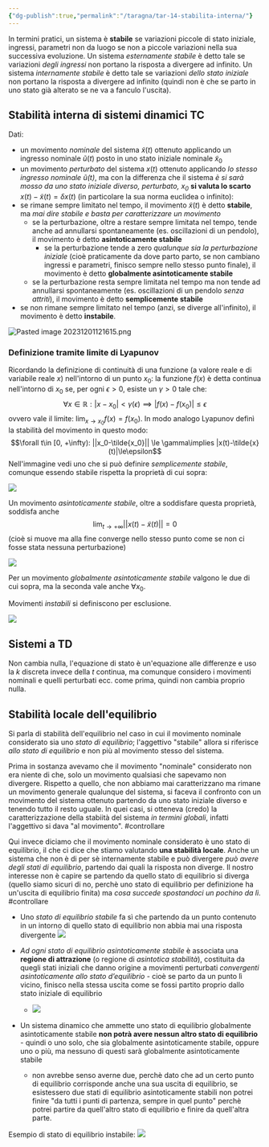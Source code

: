 ```yaml
---
{"dg-publish":true,"permalink":"/taragna/tar-14-stabilita-interna/"}
---
```


In termini pratici, un sistema è **stabile** se variazioni piccole di stato iniziale, ingressi, parametri non da luogo se non a piccole variazioni nella sua successiva evoluzione.
Un sistema *esternamente stabile* è detto tale se variazioni *degli ingressi* non portano la risposta a divergere ad infinito.
Un sistema *internamente stabile* è detto tale se variazioni *dello stato iniziale* non portano la risposta a divergere ad infinito (quindi non è che se parto in uno stato già alterato se ne va a fanculo l'uscita).

## Stabilità interna di sistemi dinamici TC
Dati:
- un movimento *nominale* del sistema $\tilde{x}(t)$ ottenuto applicando un ingresso nominale $\tilde{u}(t)$ posto in uno stato iniziale nominale $\tilde{x}_0$
- un movimento *perturbato* del sistema $x(t)$ ottenuto applicando *lo stesso ingresso nominale $\tilde{u}(t)$*, ma con la differenza che il sistema *è si sarà mosso da uno stato iniziale diverso, perturbato, $x_0$*
**si valuta lo scarto** $x(t)-\tilde{x}(t)=\delta x(t)$ (in particolare la sua norma euclidea o infinito):
- se rimane sempre limitato nel tempo, il movimento $\tilde{x}(t)$ è detto **stabile**, ma *mai dire stabile e basta per caratterizzare un movimento*
	- se la perturbazione, oltre a restare sempre limitata nel tempo, tende anche ad annullarsi spontaneamente (es. oscillazioni di un pendolo), il movimento è detto **asintoticamente stabile**
		- se la perturbazione tende a zero *qualunque sia la perturbazione iniziale* (cioè praticamente da dove parto parto, se non cambiano ingressi e parametri, finisco sempre nello stesso punto finale), il movimento è detto **globalmente asintoticamente stabile**
	- se la perturbazione resta sempre limitata nel tempo ma non tende ad annullarsi spontaneamente (es. oscillazioni di un pendolo *senza attriti*), il movimento è detto **semplicemente stabile**
- se non rimane sempre limitato nel tempo (anzi, se diverge all'infinito), il movimento è detto **instabile**.

![Pasted image 20231201121615.png](/img/user/img/Pasted%20image%2020231201121615.png)

### Definizione tramite limite di Lyapunov
Ricordando la definizione di continuità di una funzione (a valore reale e di variabile reale $x$) nell'intorno di un punto $x_0$: la funzione $f(x)$ è detta continua nell'intorno di $x_0$ se, per ogni $\epsilon > 0$, esiste un $\gamma > 0$ tale che:
$$\forall x\in \mathbb{R}: |x-x_0| < \gamma({\epsilon})\implies |f(x)-f(x_0)|\le\epsilon$$
ovvero vale il limite: $\lim_{x\rightarrow x_0}f(x)=f(x_0)$.
In modo analogo Lyapunov definì la stabilità del movimento in questo modo:$$\forall t\in [0, +\infty): ||x_0-\tilde{x_0}|| \le \gamma\implies |x(t)-\tilde{x}(t)|\le\epsilon$$
Nell'immagine vedi uno che si può definire *semplicemente stabile*, comunque essendo stabile rispetta la proprietà di cui sopra:

![](/img/user/img/sreal.png)

Un movimento *asintoticamente stabile*, oltre a soddisfare questa proprietà, soddisfa anche $$\lim_{t\rightarrow +\infty} ||x(t)-\tilde{x}(t)||=0 $$ (cioè si muove ma alla fine converge nello stesso punto come se non ci fosse stata nessuna perturbazione)

![](/img/user/img/graficamente_stab1.png)

Per un movimento *globalmente asintoticamente stabile* valgono le due di cui sopra, ma la seconda vale anche $\forall x_0$.


Movimenti *instabili* si definiscono per esclusione.

![](/img/user/img/graficamente_stabilita.png)

## Sistemi a TD
Non cambia nulla, l'equazione di stato è un'equazione alle differenze e uso la $k$ discreta invece della $t$ continua, ma comunque considero i movimenti nominali e quelli perturbati ecc. come prima, quindi non cambia proprio nulla.
## Stabilità locale dell'equilibrio
Si parla di stabilità dell'equilibrio nel caso in cui il movimento nominale considerato sia uno *stato di equilibrio*; l'aggettivo "stabile" allora si riferisce *allo stato di equilibrio* e non più al movimento stesso del sistema. 

Prima in sostanza avevamo che il movimento "nominale" considerato non era niente di che, solo un movimento qualsiasi che sapevamo non divergere. Rispetto a quello, che non abbiamo mai caratterizzano ma rimane un movimento generale qualunque del sistema, si faceva il confronto con un movimento del sistema ottenuto partendo da uno stato iniziale diverso e tenendo tutto il resto uguale.
In quei casi, si otteneva (credo) la caratterizzazione della stabiità del sistema *in termini globali*, infatti l'aggettivo si dava "al movimento". #controllare

Qui invece diciamo che il movimento nominale considerato è uno stato di equilibrio, il che ci dice che stiamo valutando **una stabilità locale**.
Anche un sistema che non è di per sè internamente stabile e può divergere *può avere degli stati di equilibrio*, partendo dai quali la risposta non diverge. Il nostro interesse non è capire se partendo da quello stato di equilibrio si diverga (quello siamo sicuri di no, perchè uno stato di equilibrio per definizione ha un'uscita di equilibrio finita) ma *cosa succede spostandoci un pochino da lì*. #controllare 

- Uno *stato di equilibrio stabile* fa sì che partendo da un punto contenuto in un intorno di quello stato di equilibrio non abbia mai una risposta divergente
![](/img/user/img/sst.png)
	
- *Ad ogni stato di equilibrio asintoticamente stabile* è associata una **regione di attrazione** (o regione di *asintotica stabilità*), costituita da quegli stati iniziali che danno origine a movimenti perturbati *convergenti asintoticamente allo stato d’equilibrio* - cioè se parto da un punto lì vicino, finisco nella stessa uscita come se fossi partito proprio dallo stato iniziale di equilibrio
	- ![](/img/user/img/asinst.png)
- Un sistema dinamico che ammette uno stato di equilibrio globalmente asintoticamente stabile **non potrà avere nessun altro stato di equilibrio** - quindi o uno solo, che sia globalmente asintoticamente stabile, oppure uno o più, ma nessuno di questi sarà globalmente asintoticamente stabile
	- non avrebbe senso averne due, perchè dato che ad un certo punto di equilibrio corrisponde anche una sua uscita di equilibrio, se esistessero due stati di equilibrio asintoticamente stabili non potrei finire "da tutti i punti di partenza, sempre in quel punto" perchè potrei partire da quell'altro stato di equilibrio e finire da quell'altra parte.

Esempio di stato di equilibrio instabile:
![](/img/user/img/inst.png)
